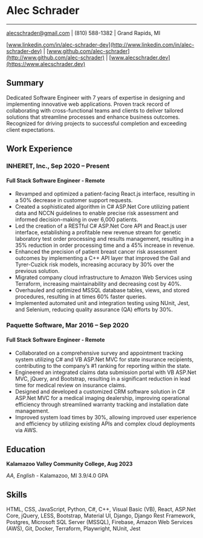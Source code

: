 # Alec Schrader
---
[alecschrader@gmail.com](mailto:alecschrader@gmail.com) | (810) 588-1382 | Grand Rapids, MI 

[www.linkedin.com/in/alec-schrader-dev](http://www.linkedin.com/in/alec-schrader-dev) |  [www.github.com/alec-schrader](http://www.github.com/alec-schrader) | [www.alecschrader.dev](https://www.alecschrader.dev) 

## Summary
Dedicated Software Engineer with 7 years of expertise in designing and implementing innovative web applications. Proven track record of collaborating with cross-functional teams and clients to deliver tailored solutions that streamline processes and enhance business outcomes. Recognized for driving projects to successful completion and exceeding client expectations.

## Work Experience
### INHERET, Inc., Sep 2020 – Present
#### Full Stack Software Engineer - Remote
- Revamped and optimized a patient-facing React.js interface, resulting in a 50% decrease in customer support requests.
- Created a sophisticated algorithm in C# ASP.Net Core utilizing patient data and NCCN guidelines to enable precise risk assessment and informed decision-making in over 6,000 patients.
- Led the creation of a RESTful C# ASP.Net Core API and React.js user interface, establishing a profitable new revenue stream for genetic laboratory test order processing and results management, resulting in a 35% reduction in order processing time and a 45% increase in revenue.
- Enhanced the precision of patient breast cancer risk assessment outcomes by implementing a C++ API layer that improved the Gail and Tyrer-Cuzick risk models, increasing accuracy by 30% over the previous solution.
- Migrated company cloud infrastructure to Amazon Web Services using Terraform, increasing maintainability and decreasing cost by 40%.
- Overhauled and optimized MSSQL database tables, views, and stored procedures, resulting in at times 60% faster queries.
- Implemented automated unit and integration testing using NUnit, Jest, and Selenium, reducing quality assurance (QA) efforts by 30%.

### Paquette Software, Mar 2016 – Sep 2020
#### Full Stack Software Engineer - Remote
- Collaborated on a comprehensive survey and appointment tracking system utilizing C# and VB ASP.Net MVC for state insurance recipients, contributing to the company’s #1 ranking for reporting within the state.
- Engineered an integrated claims data submission portal with VB ASP.Net MVC, jQuery, and Bootstrap, resulting in a significant reduction in lead time for medical review on insurance claims.
- Designed and developed a customized CRM software solution in C# ASP.Net MVC for a medical imaging dealership, improving operational efficiency through streamlined warranty tracking and installation date management.
- Improved system load times by 30%, allowing improved user experience and efficiency by utilizing existing APIs and complex cloud deployments via AWS.

## Education
**Kalamazoo Valley Community College, Aug 2023**

_AA, English_ - Kalamazoo, MI
3.9/4.0 GPA

## Skills
HTML, CSS, JavaScript, Python, C#, C++, Visual Basic (VB), React, ASP.Net Core, jQuery, LESS, Bootstrap, Material UI, Django, Django Rest Framework, Postgres, Microsoft SQL Server (MSSQL), Firebase, Amazon Web Services (AWS), Git, Docker, Terraform, Playwright, NUnit, Jest
